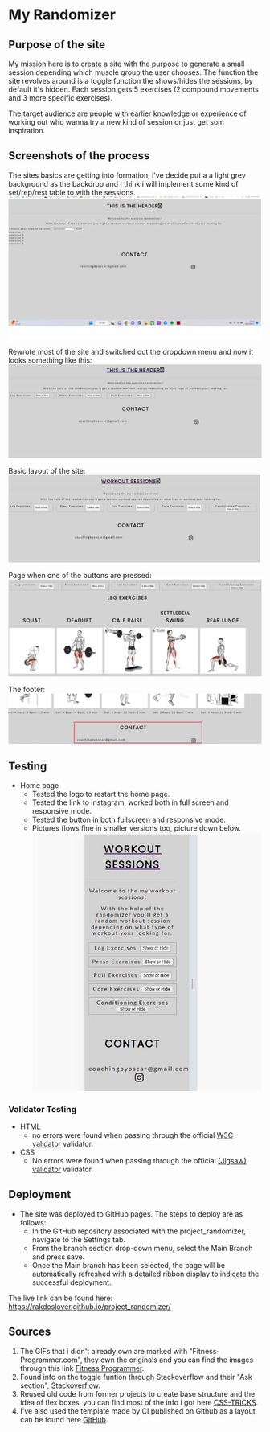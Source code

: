 # My Randomizer

## Purpose of the site

My mission here is to create a site with the purpose to generate a small session depending which muscle group the user chooses.
The function the site revolves around is a toggle function the shows/hides the sessions, by default it's hidden.
Each session gets 5 exercises (2 compound movements and 3 more specific exercises).

The target audience are people with earlier knowledge or experience of working out who wanna try a new kind of session or just get som inspiration.

## Screenshots of the process

The sites basics are getting into formation, i've decide put a a light grey background as the backdrop and I think i will implement some kind of set/rep/rest table to with the sessions.
![screenshot of the basic site](assets/images/screenshot-1.jpg)

Rewrote most of the site and switched out the dropdown menu and now it looks something like this:
![screenshot of the new layout](assets/images/page-screen-2.jpg)

Basic layout of the site:
![screenshot of basic layout](assets/images/basic-layout.jpg)

Page when one of the buttons are pressed:
![screenshot of pressed button](assets/images/pressed-button.jpg)

The footer:
![screenshot of the footer](assets/images/footer.jpg)

## Testing
- Home page
    - Tested the logo to restart the home page.
    - Tested the link to instagram, worked both in full screen and responsive mode.
    - Tested the button in both fullscreen and responsive mode.
    - Pictures flows fine in smaller versions too, picture down below.
![screenshot of smaller version](assets/images/small-version.jpg)

### Validator Testing
 - HTML
    - no errors were found when passing through the official [W3C validator](https://validator.w3.org/nu/?doc=https%3A%2F%2Frakdoslover.github.io%2Fproject_randomizer%2F) validator.
 - CSS
    - No errors were found when passing through the official [(Jigsaw) validator](https://jigsaw.w3.org/css-validator/validator?uri=https%3A%2F%2Frakdoslover.github.io%2Fproject_randomizer%2F&profile=css3svg&usermedium=all&warning=1&vextwarning=&lang=sv) validator.

## Deployment
- The site was deployed to GitHub pages. The steps to deploy are as follows:
    - In the GitHub repository associated with the project_randomizer, navigate to the Settings tab.
    - From the branch section drop-down menu, select the Main Branch and press save.
    - Once the Main branch has been selected, the page will be automatically refreshed with a detailed ribbon display to indicate the successful deployment.

The live link can be found here: https://rakdoslover.github.io/project_randomizer/

## Sources

1. The GIFs that i didn't already own are marked with "Fitness-Programmer.com", they own the originals and you can find the images through this link [Fitness Programmer](https://fitnessprogramer.com/#).
2. Found info on the toggle funtion through Stackoverflow and their "Ask section", [Stackoverflow](https://stackoverflow.com/questions/).
3. Reused old code from former projects to create base structure and the idea of flex boxes, you can find most of the info i got here [CSS-TRICKS](https://css-tricks.com/snippets/css/a-guide-to-flexbox/).
4. I've also used the template made by CI published on Github as a layout, can be found here [GitHub](https://github.com/Code-Institute-Solutions/love-running-2.0-sourcecode).